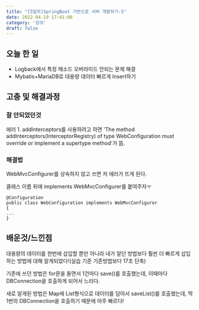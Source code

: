```yaml
---
title: "[5일차]SpringBoot 기반으로 서버 개발하기-5"
date: 2022-04-19 17:41:00
category: '강의'
draft: false
---
```


## 오늘 한 일

- Logback에서 특정 메소드 오버라이드 안되는 문제 해결
- Mybatis+MariaDB로 대용량 데이터 빠르게 Insert하기



## 고충 및 해결과정

### 잘 안되었던것

에러 1. addInterceptors를 사용하려고 하면 'The method addInterceptors(InterceptorRegistry) of type WebConfiguration must override or implement a supertype method'가 뜸.

### 해결법

WebMvcConfigurer를 상속하지 않고 쓰면 저 에러가 뜨게 된다.

클래스 이름 뒤에 implements WebMvcConfigurer를 붙여주자ㅜ

```
@Configuration
public class WebConfiguration implements WebMvcConfigurer 
{
...
}
```





## 배운것/느낀점

대용량의 데이터를 한번에 삽입할 뿐만 아니라 내가 알던 방법보다 훨씬 더 빠르게 삽입하는 방법에 대해 알게되었다!(실습 기준 기존방법보다 17초 단축)

기존에 쓰던 방법은 for문을 돌면서 1건마다 save()를 호출했는데, 이때마다 DBConnection을 호출하게 되어서 느리다.

새로 알게된 방법은 Map에 List형식으로 데이터를 담아서 saveList()를 호출했는데, 딱 1번의 DBConnection을 호출하기 때문에 아주 빠르다!
